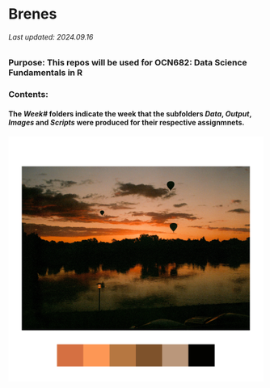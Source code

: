 # Brenes
###### Last updated: 2024.09.16
### **Purpose**: This repos will be used for OCN682: Data Science Fundamentals in R

### **Contents**:
#### The _Week#_ folders indicate the week that the subfolders _Data_, _Output_,   _Images_ and _Scripts_ were produced for their respective assignmnets.


![Tip: if you put white borders on your photos it _almost_ makes it look like  you know what you're doing ;) ](Week_02/Images/IMG_5203.jpg)  







